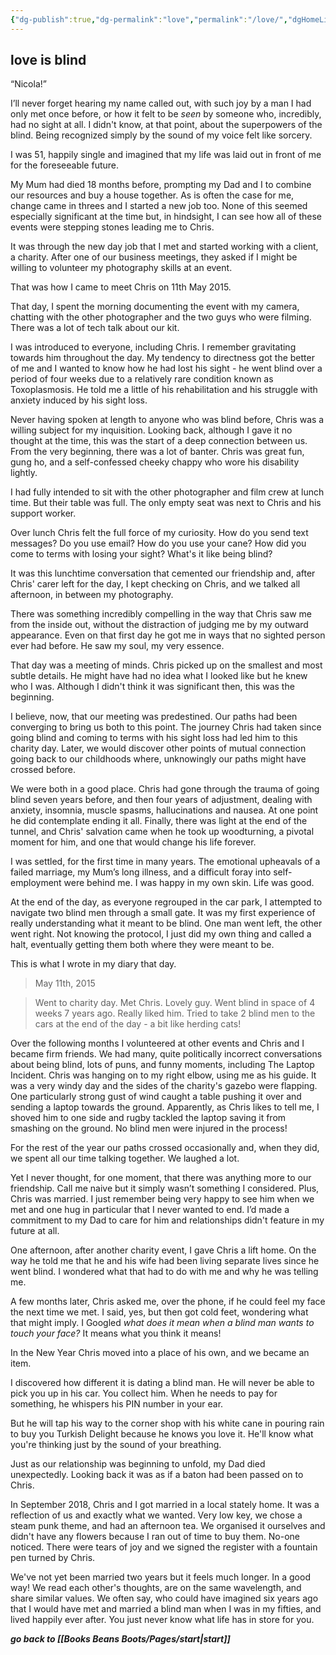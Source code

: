 ```yaml
---
{"dg-publish":true,"dg-permalink":"love","permalink":"/love/","dgHomeLink":true,"dgPassFrontmatter":false}
---
```



## love is blind

“Nicola!”

I’ll never forget hearing my name called out, with such joy by a man I had only met once before, or how it felt to be _seen_ by someone who, incredibly, had no sight at all. I didn't know, at that point, about the superpowers of the blind. Being recognized simply by the sound of my voice felt like sorcery.

I was 51, happily single and imagined that my life was laid out in front of me for the foreseeable future.

My Mum had died 18 months before, prompting my Dad and I to combine our resources and buy a house together. As is often the case for me, change came in threes and I started a new job too. None of this seemed especially significant at the time but, in hindsight, I can see how all of these events were stepping stones leading me to Chris.

It was through the new day job that I met and started working with a client, a charity. After one of our business meetings, they asked if I might be willing to volunteer my photography skills at an event.

That was how I came to meet Chris on 11th May 2015. 

That day, I spent the morning documenting the event with my camera, chatting with the other photographer and the two guys who were filming. There was a lot of tech talk about our kit. 

I was introduced to everyone, including Chris. I remember gravitating towards him throughout the day. My tendency to directness got the better of me and I wanted to know how he had lost his sight - he went blind over a period of four weeks due to a relatively rare condition known as Toxoplasmosis. He told me a little of his rehabilitation and his struggle with anxiety induced by his sight loss.

Never having spoken at length to anyone who was blind before, Chris was a willing subject for my inquisition. Looking back, although I gave it no thought at the time, this was the start of a deep connection between us. From the very beginning, there was a lot of banter. Chris was great fun, gung ho, and a self-confessed cheeky chappy who wore his disability lightly.

I had fully intended to sit with the other photographer and film crew at lunch time. But their table was full. The only empty seat was next to Chris and his support worker. 

Over lunch Chris felt the full force of my curiosity. How do you send text messages? Do you use email? How do you use your cane? How did you come to terms with losing your sight? What's it like being blind?

It was this lunchtime conversation that cemented our friendship and, after Chris' carer left for the day, I kept checking on Chris, and we talked all afternoon, in between my photography. 

There was something incredibly compelling in the way that Chris saw me from the inside out, without the distraction of judging me by my outward appearance. Even on that first day he got me in ways that no sighted person ever had before. He saw my soul, my very essence.

That day was a meeting of minds. Chris picked up on the smallest and most subtle details. He might have had no idea what I looked like but he knew who I was. Although I didn't think it was significant then, this was the beginning.

I believe, now, that our meeting was predestined. Our paths had been converging to bring us both to this point. The journey Chris had taken since going blind and coming to terms with his sight loss had led him to this charity day. Later, we would discover other points of mutual connection going back to our childhoods where, unknowingly our paths might have crossed before.

We were both in a good place. Chris had gone through the trauma of going blind seven years before, and then four years of adjustment, dealing with anxiety, insomnia, muscle spasms, hallucinations and nausea. At one point he did contemplate ending it all. Finally, there was light at the end of the tunnel, and Chris' salvation came when he took up woodturning, a pivotal moment for him, and one that would change his life forever.

I was settled, for the first time in many years. The emotional upheavals of a failed marriage, my Mum’s long illness, and a difficult foray into self-employment were behind me. I was happy in my own skin. Life was good.

At the end of the day, as everyone regrouped in the car park, I attempted to navigate two blind men through a small gate. It was my first experience of really understanding what it meant to be blind. One man went left, the other went right. Not knowing the protocol, I just did my own thing and called a halt, eventually getting them both where they were meant to be.

This is what I wrote in my diary that day.

>May 11th, 2015

>Went to charity day. Met Chris. Lovely guy. Went blind in space of 4 weeks 7 years ago. Really liked him. Tried to take 2 blind men to the cars at the end of the day - a bit like herding cats!

Over the following months I volunteered at other events and Chris and I became firm friends. We had many, quite politically incorrect conversations about being blind, lots of puns, and funny moments, including The Laptop Incident. Chris was hanging on to my right elbow, using me as his guide. It was a very windy day and the sides of the charity's gazebo were flapping. One particularly strong gust of wind caught a table pushing it over and sending a laptop towards the ground. Apparently, as Chris likes to tell me, I shoved him to one side and rugby tackled the laptop saving it from smashing on the ground. No blind men were injured in the process! 

For the rest of the year our paths crossed occasionally and, when they did, we spent all our time talking together. We laughed a lot. 

Yet I never thought, for one moment, that there was anything more to our friendship. Call me naive but it simply wasn’t something I considered. Plus, Chris was married. I just remember being very happy to see him when we met and one hug in particular that I never wanted to end. I’d made a commitment to my Dad to care for him and relationships didn't feature in my future at all.

One afternoon, after another charity event, I gave Chris a lift home. On the way he told me that he and his wife had been living separate lives since he went blind. I wondered what that had to do with me and why he was telling me.

A few months later, Chris asked me, over the phone, if he could feel my face the next time we met. I said, yes, but then got cold feet, wondering what that might imply. I Googled _what does it mean when a blind man wants to touch your face?_ It means what you think it means!

In the New Year Chris moved into a place of his own, and we became an item.

I discovered how different it is dating a blind man. He will never be able to pick you up in his car. You collect him. When he needs to pay for something, he whispers his PIN number in your ear.

But he will tap his way to the corner shop with his white cane in pouring rain to buy you Turkish Delight because he knows you love it. He'll know what you're thinking just by the sound of your breathing.

Just as our relationship was beginning to unfold, my Dad died unexpectedly. Looking back it was as if a baton had been passed on to Chris. 

In September 2018, Chris and I got married in a local stately home. It was a reflection of us and exactly what we wanted. Very low key, we chose a steam punk theme, and had an afternoon tea. We organised it ourselves and didn't have any flowers because I ran out of time to buy them. No-one noticed. There were tears of joy and we signed the register with a fountain pen turned by Chris.

We've not yet been married two years but it feels much longer. In a good way! We read each other's thoughts, are on the same wavelength, and share similar values. We often say, who could have imagined six years ago that I would have met and married a blind man when I was in my fifties, and lived happily ever after. You just never know what life has in store for you.

***go back to [[Books Beans Boots/Pages/start|start]]***